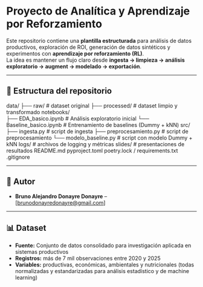 # Proyecto de Analítica y Aprendizaje por Reforzamiento

Este repositorio contiene una **plantilla estructurada** para análisis de datos productivos, exploración de ROI, generación de datos sintéticos y experimentos con **aprendizaje por reforzamiento (RL)**.  
La idea es mantener un flujo claro desde **ingesta → limpieza → análisis exploratorio → augment → modelado → exportación**.

---

## 📂 Estructura del repositorio

data/
 ├── raw/          # dataset original
 ├── processed/    # dataset limpio y transformado
notebooks/         
 ├── EDA_basico.ipynb         # Análisis exploratorio inicial
 └── Baseline_basico.ipynb    # Entrenamiento de baselines (Dummy + kNN)
src/               
 ├── ingesta.py               # script de ingesta
 ├── preprocesamiento.py      # script de preprocesamiento
 └── modelo_baseline.py       # script con modelo Dummy + kNN
logs/              # archivos de logging y métricas
slides/            # presentaciones de resultados
README.md
pyproject.toml
poetry.lock / requirements.txt
.gitignore


---

## 👥 Autor
- **Bruno Alejandro Donayre Donayre** – [brunodonayredonayre@gmail.com] 

---

## 📊 Dataset
- **Fuente:** Conjunto de datos consolidado para investigación aplicada en sistemas productivos  
- **Registros:** más de 7 mil observaciones entre 2020 y 2025  
- **Variables:** productivas, económicas, ambientales y nutricionales (todas normalizadas y estandarizadas para análisis estadístico y de machine learning)  


